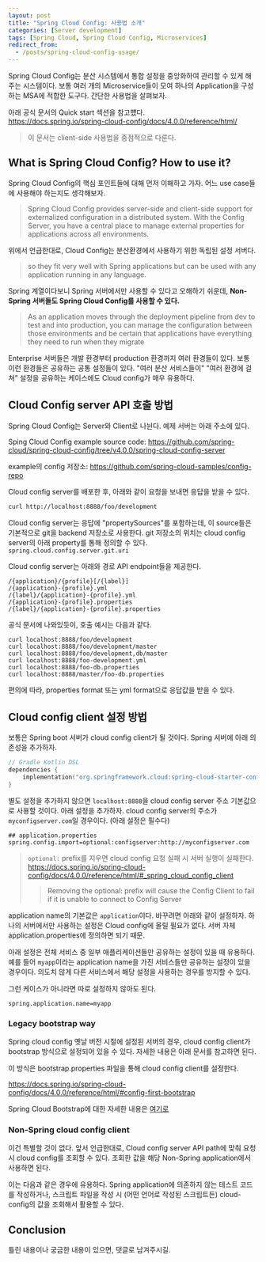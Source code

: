 ```yaml
---
layout: post
title: "Spring Cloud Config: 사용법 소개"
categories: [Server development]
tags: [Spring Cloud, Spring Cloud Config, Microservices]
redirect_from:
  - /posts/spring-cloud-config-usage/
---
```


Spring Cloud Config는 분산 시스템에서 통합 설정을 중앙화하여 관리할 수 있게 해주는 시스템이다. 보통 여러 개의 Microservice들이 모여 하나의 Application을 구성하는 MSA에 적합한 도구다. 간단한 사용법을 살펴보자.

아래 공식 문서의 Quick start 섹션을 참고헀다.  
<https://docs.spring.io/spring-cloud-config/docs/4.0.0/reference/html/>

> 이 문서는 client-side 사용법을 중점적으로 다룬다.

## What is Spring Cloud Config? How to use it?

Spring Cloud Config의 핵심 포인트들에 대해 먼저 이해하고 가자. 어느 use case들에 사용해야 하는지도 생각해보자.

> Spring Cloud Config provides server-side and client-side support for externalized configuration in a distributed system. With the Config Server, you have a central place to manage external properties for applications across all environments.

위에서 언급한대로, Cloud Config는 분산환경에서 사용하기 위한 독립된 설정 서버다.

> so they fit very well with Spring applications but can be used with any application running in any language.

Spring 계열이다보니 Spring 서버에서만 사용할 수 있다고 오해하기 쉬운데, **Non-Spring 서버들도 Spring Cloud Config를 사용할 수 있다.**

> As an application moves through the deployment pipeline from dev to test and into production, you can manage the configuration between those environments and be certain that applications have everything they need to run when they migrate

Enterprise 서버들은 개발 환경부터 production 환경까지 여러 환경들이 있다. 보통 이런 환경들은 공유하는 공통 설정들이 있다. "여러 분산 서비스들이" "여러 환경에 걸쳐" 설정을 공유하는 케이스에도 Cloud config가 매우 유용하다.

## Cloud Config server API 호출 방법

Spring Cloud Config는 Server와 Client로 나뉜다. 예제 서버는 아래 주소에 있다.

Sping Cloud Config example source code: <https://github.com/spring-cloud/spring-cloud-config/tree/v4.0.0/spring-cloud-config-server>

example의 config 저장소: <https://github.com/spring-cloud-samples/config-repo>

Cloud config server를 배포한 후, 아래와 같이 요청을 보내면 응답을 받을 수 있다.

```sh
curl http://localhost:8888/foo/development
```

Cloud config server는 응답에 "propertySources"를 포함하는데, 이 source들은 기본적으로 git을 backend 저장소로 사용한다. git 저장소의 위치는 cloud config server의 아래 property를 통해 정의할 수 있다.  
`spring.cloud.config.server.git.uri`

Cloud config server는 아래와 경로 API endpoint들을 제공한다.

```
/{application}/{profile}[/{label}]
/{application}-{profile}.yml
/{label}/{application}-{profile}.yml
/{application}-{profile}.properties
/{label}/{application}-{profile}.properties
```

공식 문서에 나와있듯이, 호출 예시는 다음과 같다.

```shell
curl localhost:8888/foo/development
curl localhost:8888/foo/development/master
curl localhost:8888/foo/development,db/master
curl localhost:8888/foo-development.yml
curl localhost:8888/foo-db.properties
curl localhost:8888/master/foo-db.properties
```

편의에 따라, properties format 또는 yml format으로 응답값을 받을 수 있다.

## Cloud config client 설정 방법

보통은 Spring boot 서버가 cloud config client가 될 것이다. Spring 서버에 아래 의존성을 추가하자.

```kotlin
// Gradle Kotlin DSL
dependencies {
    implementation("org.springframework.cloud:spring-cloud-starter-config")
}
```

별도 설정을 추가하지 않으면 `localhost:8888`을 cloud config server 주소 기본값으로 사용할 것이다. 아래 설정을 추가하자. cloud config server의 주소가 `myconfigserver.com`일 경우이다. (아래 설정은 필수다)

```properties
## application.properties
spring.config.import=optional:configserver:http://myconfigserver.com
```

> `optional:` prefix를 지우면 cloud config 요청 실패 시 서버 실행이 실패한다.  
> <https://docs.spring.io/spring-cloud-config/docs/4.0.0/reference/html/#_spring_cloud_config_client>
>> Removing the optional: prefix will cause the Config Client to fail if it is unable to connect to Config Server

application name의 기본값은 `application`이다. 바꾸려면 아래와 같이 설정하자.
하나의 서버에서만 사용하는 설정은 Cloud config에 올릴 필요가 없다. 서버 자체 application.properties에 정의하면 되기 때문.

아래 설정은 전체 서비스 중 일부 애플리케이션들만 공유하는 설정이 있을 때 유용하다. 예를 들어 `myapp`이라는 application name을 가진 서비스들만 공유하는 설정이 있을 경우이다. 의도치 않게 다른 서비스에서 해당 설정을 사용하는 경우를 방지할 수 있다.

그런 케이스가 아니라면 따로 설정하지 않아도 된다.

```properties
spring.application.name=myapp
```

### Legacy bootstrap way

Spring cloud config 옛날 버전 시절에 설정된 서버의 경우, cloud config client가 bootstrap 방식으로 설정되어 있을 수 있다. 자세한 내용은 아래 문서를 참고하면 된다.

이 방식은 bootstrap.properties 파일을 통해 cloud config client를 설정한다.

<https://docs.spring.io/spring-cloud-config/docs/4.0.0/reference/html/#config-first-bootstrap>

Spring Cloud Bootstrap에 대한 자세한 내용은 [여기로](/posts/spring-cloud-what-is-bootstrap/)

### Non-Spring cloud config client

이건 특별할 것이 없다. 앞서 언급한대로, Cloud config server API path에 맞춰 요청 시 cloud config를 조회할 수 있다.
조회한 값을 해당 Non-Spring application에서 사용하면 된다.

이는 다음과 같은 경우에 유용하다. Spring application에 의존하지 않는 테스트 코드를 작성하거나, 스크립트 파일을 작성 시 (어떤 언어로 작성된 스크립트든) cloud-config의 값을 조회해서 활용할 수 있다.

## Conclusion

틀린 내용이나 궁금한 내용이 있으면, 댓글로 남겨주시길.
